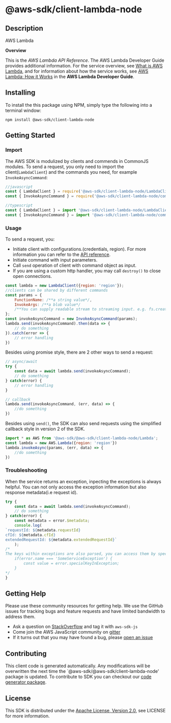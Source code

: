 # @aws-sdk/client-lambda-node

## Description

<fullname>AWS Lambda</fullname> <p> <b>Overview</b> </p> <p>This is the <i>AWS Lambda API Reference</i>. The AWS Lambda Developer Guide provides additional information. For the service overview, see <a href="http://docs.aws.amazon.com/lambda/latest/dg/welcome.html">What is AWS Lambda</a>, and for information about how the service works, see <a href="http://docs.aws.amazon.com/lambda/latest/dg/lambda-introduction.html">AWS Lambda: How it Works</a> in the <b>AWS Lambda Developer Guide</b>.</p>

## Installing

To install the this package using NPM, simply type the following into a terminal window: 

```
npm install @aws-sdk/client-lambda-node
```

## Getting Started

### Import

The AWS SDK is modulized by clients and commends in CommonJS modules. To send a request, you only need to import the client(`LambdaClient`) and the commands you need, for example `InvokeAsyncCommand`:

```javascript
//javascript
const { LambdaClient } = require('@aws-sdk/client-lambda-node/LambdaClient');
const { InvokeAsyncCommand } = require('@aws-sdk/client-lambda-node/commands/InvokeAsyncCommand');
```

```javascript
//typescript
const { LambdaClient } = import '@aws-sdk/client-lambda-node/LambdaClient';
const { InvokeAsyncCommand } = import '@aws-sdk/client-lambda-node/commands/InvokeAsyncCommand';
```

### Usage

To send a request, you:

* Initiate client with configurations.(credentials, region). For more information you can refer to the [API reference][].
* Initiate command with input parameters.
* Call `send` operation of client with command object as input.
* If you are using a custom http handler, you may call `destroy()` to close open connections. 

```javascript
const lambda = new LambdaClient({region: 'region'});
//clients can be shared by different commands
const params = {
    FunctionName: /**a string value*/,
    InvokeArgs: /**a blob value*/
    /**You can supply readable stream to streaming input. e.g. fs.createReadStream(file) */,
};
const invokeAsyncCommand = new InvokeAsyncCommand(params);
lambda.send(invokeAsyncCommand).then(data => {
    // do something
}).catch(error => {
    // error handling
})
```

Besides using promise style, there are 2 other ways to send a request:

```javascript
// async/await
try {
    const data = await lambda.send(invokeAsyncCommand);
    // do something
} catch(error) {
    // error handling
}
```

```javascript
// callback
lambda.send(invokeAsyncCommand, (err, data) => {
    //do something
})
```
 
Besides using `send()`, the SDK can also send requests using the simplified callback style in version 2 of the SDK.

```javascript
import * as AWS from '@aws-sdk/@aws-sdk/client-lambda-node/Lambda';
const lambda = new AWS.Lambda({region: 'region'})
lambda.invokeAsync(params, (err, data) => {
    //do something
})

```

### Troubleshooting 

When the service returns an exception, inpecting the exceptions is always helpful. You can not only access the exception information but also response metadata(i.e request id).

```javascript
try {
    const data = await lambda.send(invokeAsyncCommand);
    // do something
} catch(error) {
    const metadata = error.$metadata;
    console.log(
`requestId: ${metadata.requestId}
cfId: ${metadata.cfId}
extendedRequestId: ${metadata.extendedRequestId}`
    );
/*
The keys within exceptions are also parsed, you can access them by specifying exception names like below:
    if(error.name === 'SomeServiceException') {
        const value = error.specialKeyInException;
    }
*/
}
```

## Getting Help

Please use these community resources for getting help. We use the GitHub issues for tracking bugs and feature requests and have limited bandwidth to address them.

 * Ask a question on [StackOverflow](https://stackoverflow.com/questions/tagged/aws-sdk-js) and tag it with `aws-sdk-js`
 * Come join the AWS JavaScript community on [gitter](https://gitter.im/aws/aws-sdk-js-v3)
 * If it turns out that you may have found a bug, please [open an issue](https://github.com/aws/aws-sdk-js-v3/issues)

## Contributing
 
This client code is generated automatically. Any modifications will be overwritten the next time the `@aws-sdk/@aws-sdk/client-lambda-node' package is updated. To contribute to SDK you can checkout our [code generator package][].

## License

This SDK is distributed under the
[Apache License, Version 2.0](http://www.apache.org/licenses/LICENSE-2.0),
see LICENSE for more information.

[code generator package]: https://github.com/aws/aws-sdk-js-v3/tree/master/packages/service-types-generator

[API reference]: https://docs.aws.amazon.com/AWSJavaScriptSDK/latest/

